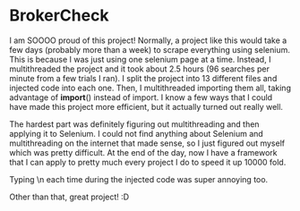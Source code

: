 # BrokerCheck
I am SOOOO proud of this project! Normally, a project like this would take a few days (probably more than a week) to scrape everything using selenium. This is because I was just using one selenium page at a time. Instead, I multithreaded the project and it took about 2.5 hours (96 searches per minute from a few trials I ran). I split the project into 13 different files and injected code into each one. Then, I multithreaded importing them all, taking advantage of __import__() instead of import. I know a few ways that I could have made this project more efficient, but it actually turned out really well. 

The hardest part was definitely figuring out multithreading and then applying it to Selenium. I could not find anything about Selenium and multithreading on the internet that made sense, so I just figured out myself which was pretty difficult. At the end of the day, now I have a framework that I can apply to pretty much every project I do to speed it up 10000 fold.

Typing \n each time during the injected code was super annoying too.

Other than that, great project! :D
